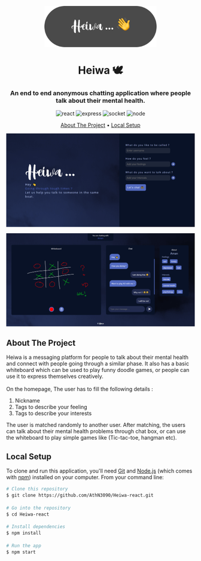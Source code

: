<p align="center">
   <img width="300px"  src="./readme-images/banner.png" />
</p>
<h1 align="center">Heiwa 🕊</h1>
<h3 align="center">An end to end anonymous chatting application where people talk about their mental health.</h3>

<p align="center">
    <img src="https://img.shields.io/badge/react-%2320232a.svg?style=for-the-badge&logo=react&logoColor=%2361DAFB" alt=react>
      <img src="https://img.shields.io/badge/express.js-%23404d59.svg?style=for-the-badge&logo=express&logoColor=%2361DAFB" alt=express>
      <img src="https://img.shields.io/badge/Socket.io-black?style=for-the-badge&logo=socket.io&badgeColor=010101" alt=socket>
     <img src="https://img.shields.io/badge/node.js-6DA55F?style=for-the-badge&logo=node.js&logoColor=white" alt=node>
</p>
<p align="center">
  <a href="#about-the-project">About The Project</a> •
  <a href="#local-setup">Local Setup</a>
  
</p>

<p align="center">
   <img width="800px"  src="./readme-images/home.PNG" />
</p>
<p align="center">
   <img width="800px" src="./readme-images/chat.PNG" />
</p>

## About The Project

Heiwa is a messaging platform for people to talk about their mental health and connect with people going through a similar phase.
It also has a basic whiteboard which can be used to play funny doodle games, or people can use it to express themselves creatively.
<br><br>On the homepage, The user has to fill the following details : 
1. Nickname
2. Tags to describe your feeling
3. Tags to describe your interests

The user is matched randomly to another user. After matching, the users can talk about their mental health problems through chat box, or can use the whiteboard to play simple games like (Tic-tac-toe, hangman etc).


## Local Setup

To clone and run this application, you'll need [Git](https://git-scm.com) and [Node.js](https://nodejs.org/en/download/) (which comes with [npm](http://npmjs.com)) installed on your computer. From your command line:

```bash
# Clone this repository
$ git clone https://github.com/AthN3090/Heiwa-react.git

# Go into the repository
$ cd Heiwa-react

# Install dependencies
$ npm install

# Run the app
$ npm start
```

